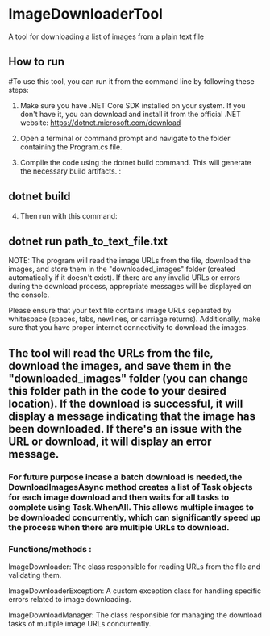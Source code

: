 # ImageDownloaderTool
A tool for downloading a list of images from a plain text file
## How to run
#To use this tool, you can run it from the command line by following these steps:

1. Make sure you have .NET Core SDK installed on your system. If you don't have it, you can download and install it from the official .NET website: https://dotnet.microsoft.com/download

2. Open a terminal or command prompt and navigate to the folder containing the Program.cs file.

3. Compile the code using the dotnet build command. This will generate the necessary build artifacts. :
## dotnet build
4. Then run with this command:
## dotnet run path_to_text_file.txt
NOTE: The program will read the image URLs from the file, download the images, and store them in the "downloaded_images" folder (created automatically if it doesn't exist). If there are any invalid URLs or errors during the download process, appropriate messages will be displayed on the console.

Please ensure that your text file contains image URLs separated by whitespace (spaces, tabs, newlines, or carriage returns). Additionally, make sure that you have proper internet connectivity to download the images.

## The tool will read the URLs from the file, download the images, and save them in the "downloaded_images" folder (you can change this folder path in the code to your desired location). If the download is successful, it will display a message indicating that the image has been downloaded. If there's an issue with the URL or download, it will display an error message.
### For future purpose incase a batch download is needed,the DownloadImagesAsync method creates a list of Task objects for each image download and then waits for all tasks to complete using Task.WhenAll. This allows multiple images to be downloaded concurrently, which can significantly speed up the process when there are multiple URLs to download.
### Functions/methods :

ImageDownloader: The class responsible for reading URLs from the file and validating them.

ImageDownloaderException: A custom exception class for handling specific errors related to image downloading.

ImageDownloadManager: The class responsible for managing the download tasks of multiple image URLs concurrently.
